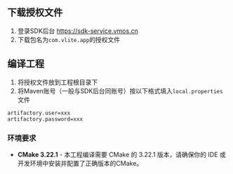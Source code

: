 ## 下载授权文件
1. 登录SDK后台 https://sdk-service.vmos.cn
2. 下载包名为`com.vlite.app`的授权文件

## 编译工程
1. 将授权文件放到工程根目录下
2. 将Maven账号（一般与SDK后台同账号）按以下格式填入`local.properties`文件
```
artifactory.user=xxx
artifactory.password=xxx
```
### 环境要求
- **CMake 3.22.1** - 本工程编译需要 CMake 的 3.22.1 版本，请确保你的 IDE 或开发环境中安装并配置了正确版本的CMake。
